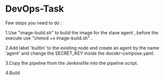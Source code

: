 # DevOps-Task

Few steps you need to do :

1.Use "image-build.sh" to build the image for the slave agent , before the execute use "chmod +x image-build.sh" .

2.Add label 'builtin' to the existing node and create an agent by the name 'agent' and change the SECRET_KEY inside the docekr-compose.yaml.

3.Copy the pipeline from the Jenkinsfile into the pipeline script.

4.Build

